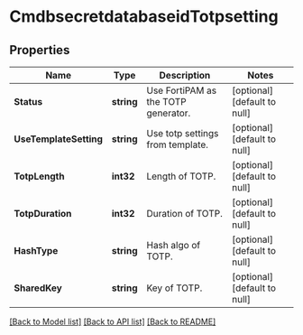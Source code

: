 # CmdbsecretdatabaseidTotpsetting

## Properties
Name | Type | Description | Notes
------------ | ------------- | ------------- | -------------
**Status** | **string** | Use FortiPAM as the TOTP generator. | [optional] [default to null]
**UseTemplateSetting** | **string** | Use totp settings from template. | [optional] [default to null]
**TotpLength** | **int32** | Length of TOTP. | [optional] [default to null]
**TotpDuration** | **int32** | Duration of TOTP. | [optional] [default to null]
**HashType** | **string** | Hash algo of TOTP. | [optional] [default to null]
**SharedKey** | **string** | Key of TOTP. | [optional] [default to null]

[[Back to Model list]](../README.md#documentation-for-models) [[Back to API list]](../README.md#documentation-for-api-endpoints) [[Back to README]](../README.md)


